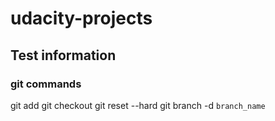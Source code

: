 # udacity-projects

## Test information

### git commands

git add 
git checkout
git reset --hard
git branch -d `branch_name`